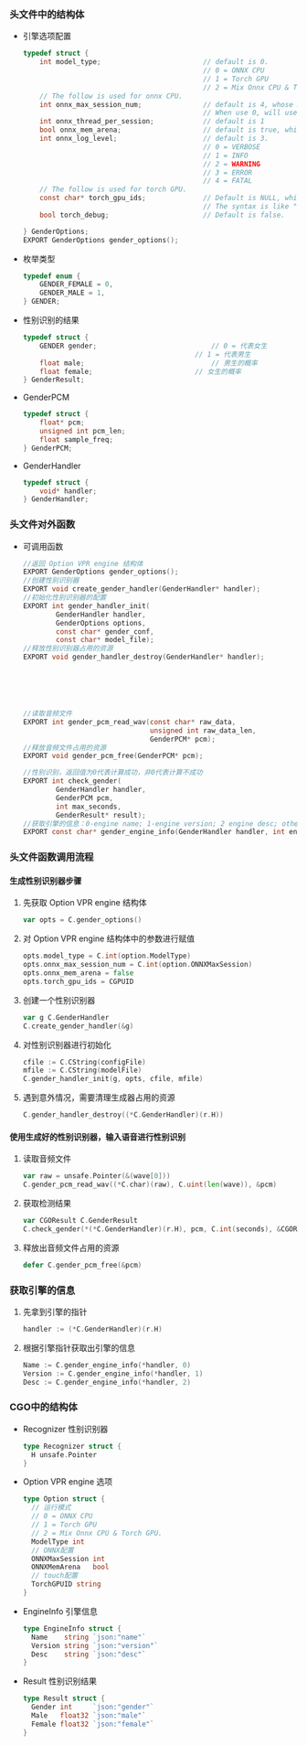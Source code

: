 ### 头文件中的结构体

- 引擎选项配置

  ```c
  typedef struct {
      int model_type;                         // default is 0.
                                              // 0 = ONNX CPU
                                              // 1 = Torch GPU
                                              // 2 = Mix Onnx CPU & Torch GPU.
      // The follow is used for onnx CPU.
      int onnx_max_session_num;               // default is 4, whose max number is std::thread::hardware_concurrency().
                                              // When use 0, will use auto config as machine hardware concurrency.
      int onnx_thread_per_session;            // default is 1
      bool onnx_mem_arena;                    // default is true, which will use more memory to reach higher speed.
      int onnx_log_level;                     // default is 3.
                                              // 0 = VERBOSE
                                              // 1 = INFO
                                              // 2 = WARNING
                                              // 3 = ERROR
                                              // 4 = FATAL
      // The follow is used for torch GPU.
      const char* torch_gpu_ids;              // Default is NULL, which means use all gpus which vpr handler can detect.
                                              // The syntax is like "0,1,2", invalid gpu id will be ignored.
      bool torch_debug;                       // Default is false.
  
  } GenderOptions;
  EXPORT GenderOptions gender_options();
  ```



- 枚举类型

  ```c
  typedef enum {
      GENDER_FEMALE = 0,
      GENDER_MALE = 1,
  } GENDER;
  ```



- 性别识别的结果

  ```c
  typedef struct {
      GENDER gender;							// 0 = 代表女生
      										// 1 = 代表男生
      float male;								// 男生的概率
      float female;							// 女生的概率
  } GenderResult;
  ```



- GenderPCM

  ```c
  typedef struct {
      float* pcm;
      unsigned int pcm_len;
      float sample_freq;
  } GenderPCM;
  ```

  

- GenderHandler

  ```c
  typedef struct {
      void* handler;
  } GenderHandler;
  ```



### 头文件对外函数

- 可调用函数

  ```c
  //返回 Option VPR engine 结构体
  EXPORT GenderOptions gender_options();
  //创建性别识别器
  EXPORT void create_gender_handler(GenderHandler* handler);
  //初始化性别识别器的配置
  EXPORT int gender_handler_init(
          GenderHandler handler,
          GenderOptions options,
          const char* gender_conf,
          const char* model_file);
  //释放性别识别器占用的资源
  EXPORT void gender_handler_destroy(GenderHandler* handler);
  
  
  
  
  
  
  //读取音频文件
  EXPORT int gender_pcm_read_wav(const char* raw_data, 
                                 unsigned int raw_data_len, 
                                 GenderPCM* pcm);
  //释放音频文件占用的资源
  EXPORT void gender_pcm_free(GenderPCM* pcm);
  
  //性别识别，返回值为0代表计算成功，非0代表计算不成功
  EXPORT int check_gender(
          GenderHandler handler,
          GenderPCM pcm,
          int max_seconds,
          GenderResult* result);
  //获取引擎的信息：0-engine name; 1-engine version; 2 engine desc; other unknown
  EXPORT const char* gender_engine_info(GenderHandler handler, int engine_info_type);
  ```



### 头文件函数调用流程

#### 生成性别识别器步骤

1. 先获取 Option VPR engine  结构体

   ```go
   var opts = C.gender_options()
   ```

   

2. 对 Option VPR engine  结构体中的参数进行赋值

   ```go
   opts.model_type = C.int(option.ModelType)
   opts.onnx_max_session_num = C.int(option.ONNXMaxSession)
   opts.onnx_mem_arena = false
   opts.torch_gpu_ids = CGPUID
   ```

   

3. 创建一个性别识别器

   ```go
   var g C.GenderHandler
   C.create_gender_handler(&g)
   ```

   

4. 对性别识别器进行初始化

   ```go
   cfile := C.CString(configFile)
   mfile := C.CString(modelFile)
   C.gender_handler_init(g, opts, cfile, mfile)
   ```

5. 遇到意外情况，需要清理生成器占用的资源

   ```go
   C.gender_handler_destroy((*C.GenderHandler)(r.H))
   ```

   



#### 使用生成好的性别识别器，输入语音进行性别识别

1. 读取音频文件

   ```go
   var raw = unsafe.Pointer(&(wave[0]))
   C.gender_pcm_read_wav((*C.char)(raw), C.uint(len(wave)), &pcm)
   ```

   

2. 获取检测结果

   ```go
   var CGOResult C.GenderResult
   C.check_gender(*(*C.GenderHandler)(r.H), pcm, C.int(seconds), &CGOResult)
   ```

   

3. 释放出音频文件占用的资源

   ```go
   defer C.gender_pcm_free(&pcm)
   ```

   

### 获取引擎的信息

1. 先拿到引擎的指针

   ```go
   handler := (*C.GenderHandler)(r.H)
   ```

   

2. 根据引擎指针获取出引擎的信息

   ```go
   Name := C.gender_engine_info(*handler, 0)
   Version := C.gender_engine_info(*handler, 1)
   Desc := C.gender_engine_info(*handler, 2)
   ```

   



### CGO中的结构体

- Recognizer 性别识别器

  ```go
  type Recognizer struct {
  	H unsafe.Pointer
  }
  ```

  

- Option VPR engine 选项

  ```go
  type Option struct {
  	// 运行模式
  	// 0 = ONNX CPU
  	// 1 = Torch GPU
  	// 2 = Mix Onnx CPU & Torch GPU.
  	ModelType int
  	// ONNX配置
  	ONNXMaxSession int
  	ONNXMemArena   bool
  	// touch配置
  	TorchGPUID string
  }
  ```

  

- EngineInfo 引擎信息

  ```go
  type EngineInfo struct {
  	Name    string `json:"name"`
  	Version string `json:"version"`
  	Desc    string `json:"desc"`
  }
  ```

  

- Result 性别识别结果

  ```go
  type Result struct {
  	Gender int     `json:"gender"`
  	Male   float32 `json:"male"`
  	Female float32 `json:"female"`
  }
  ```

  